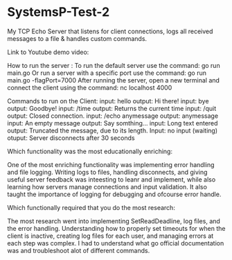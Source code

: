 # SystemsP-Test-2

My TCP Echo Server that listens for client connections, logs all received messages to a file &  handles custom commands.

Link to Youtube demo video: 


How to run the server :
To run the  default server use the command: go run main.go 
Or run a server with a specific port use the command: go run main.go -flagPort=7000 
After running the server, open a new terminal and connect the client using the command: nc localhost 4000 

Commands to run on the Client: 
input: hello     output: Hi there!
input: bye     output:  Goodbye!
input: /time     output: Returns the current time
input: /quit     output: Closed connection.
input: /echo anymessage  output: anymessage
input: An empty message     output: Say somthing...
input: Long text entered     output: Truncated the message, due to its length.
Input: no input (waiting)   otuput: Server disconnects after 30 seconds


Which functionality was the most educationally enriching:

One of the most enriching functionality was implementing error handling and file logging. Writing logs to files, handling disconnects, and giving useful server feedback was inteesting to leanr and implement, while also learning how  servers manage connections and input validation. It also taught the importance of logging for debugging and ofcourse error handle.



Which functionally required that you do the most research:

The most research went into implementing SetReadDeadline, log files, and the error handling. Understanding how to properly set timeouts for when the client is inactive, creating  log files for each user, and managing errors at each step was complex. I had to understand what go official documentation was and troubleshoot alot of different commands.


